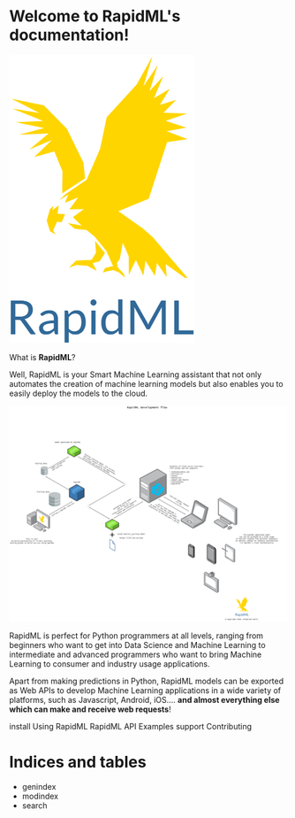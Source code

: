 Welcome to RapidML's documentation!
===================================

<img src="logo.png" class="align-center" />

What is **RapidML**?

Well, RapidML is your Smart Machine Learning assistant that not only
automates the creation of machine learning models but also enables you
to easily deploy the models to the cloud.

![(Click to enlarge)]

RapidML is perfect for Python programmers at all levels, ranging from
beginners who want to get into Data Science and Machine Learning to
intermediate and advanced programmers who want to bring Machine Learning
to consumer and industry usage applications.

Apart from making predictions in Python, RapidML models can be exported
as Web APIs to develop Machine Learning applications in a wide variety
of platforms, such as Javascript, Android, iOS.... **and almost
everything else which can make and receive web requests**!

install Using RapidML RapidML API Examples support Contributing

Indices and tables
==================

-   <span role="ref">genindex</span>
-   <span role="ref">modindex</span>
-   <span role="ref">search</span>

  [(Click to enlarge)]: RapidMLChart1.png